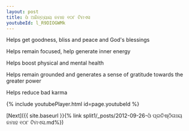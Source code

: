 ```yaml
---
layout: post
title: ଓଁ ଅଛିନ୍ତ୍ୟାୟ ନମାହ ୧୦୮ ଟିମଏସ
youtubeId: l_R9DIOGWMk
---
```

 
 
Helps get goodness, bliss and peace and God's blessings
 
Helps remain focused, help generate inner energy 
 
Helps boost physical and mental health 
 
Helps remain grounded and generates a sense of gratitude towards the greater power 
 
Helps reduce bad karma
 
 
 
 


{% include youtubePlayer.html id=page.youtubeId %}
 
[Next]({{ site.baseurl }}{% link  split1/_posts/2012-09-26-ଓଁ ପ୍ରତିଷ୍ଠିତାଃୟ ନମାହ ୧୦୮ ଟିମଏସ.md%})
 
